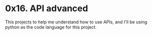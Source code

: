 # 0x16. API advanced

This projects to help me understand how to use APIs, and I'll be using python as the code language for this project.
